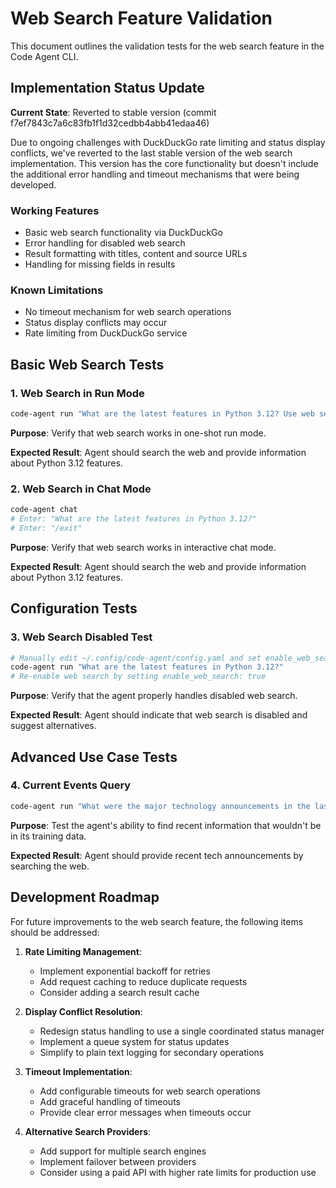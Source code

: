# Web Search Feature Validation

This document outlines the validation tests for the web search feature in the Code Agent CLI.

## Implementation Status Update

**Current State**: Reverted to stable version (commit f7ef7843c7a6c83fb1f1d32cedbb4abb41edaa46)

Due to ongoing challenges with DuckDuckGo rate limiting and status display conflicts, we've reverted to the last stable version of the web search implementation. This version has the core functionality but doesn't include the additional error handling and timeout mechanisms that were being developed.

### Working Features
- Basic web search functionality via DuckDuckGo
- Error handling for disabled web search
- Result formatting with titles, content and source URLs
- Handling for missing fields in results

### Known Limitations
- No timeout mechanism for web search operations
- Status display conflicts may occur
- Rate limiting from DuckDuckGo service

## Basic Web Search Tests

### 1. Web Search in Run Mode

```bash
code-agent run "What are the latest features in Python 3.12? Use web search to find out."
```

**Purpose**: Verify that web search works in one-shot run mode.

**Expected Result**: Agent should search the web and provide information about Python 3.12 features.

### 2. Web Search in Chat Mode

```bash
code-agent chat
# Enter: "What are the latest features in Python 3.12?"
# Enter: "/exit"
```

**Purpose**: Verify that web search works in interactive chat mode.

**Expected Result**: Agent should search the web and provide information about Python 3.12 features.

## Configuration Tests

### 3. Web Search Disabled Test

```bash
# Manually edit ~/.config/code-agent/config.yaml and set enable_web_search: false
code-agent run "What are the latest features in Python 3.12?"
# Re-enable web search by setting enable_web_search: true
```

**Purpose**: Verify that the agent properly handles disabled web search.

**Expected Result**: Agent should indicate that web search is disabled and suggest alternatives.

## Advanced Use Case Tests

### 4. Current Events Query

```bash
code-agent run "What were the major technology announcements in the last week? Provide a brief summary."
```

**Purpose**: Test the agent's ability to find recent information that wouldn't be in its training data.

**Expected Result**: Agent should provide recent tech announcements by searching the web.

## Development Roadmap

For future improvements to the web search feature, the following items should be addressed:

1. **Rate Limiting Management**:
   - Implement exponential backoff for retries
   - Add request caching to reduce duplicate requests
   - Consider adding a search result cache

2. **Display Conflict Resolution**:
   - Redesign status handling to use a single coordinated status manager
   - Implement a queue system for status updates
   - Simplify to plain text logging for secondary operations

3. **Timeout Implementation**:
   - Add configurable timeouts for web search operations
   - Add graceful handling of timeouts
   - Provide clear error messages when timeouts occur

4. **Alternative Search Providers**:
   - Add support for multiple search engines
   - Implement failover between providers
   - Consider using a paid API with higher rate limits for production use 